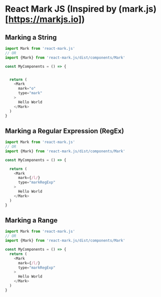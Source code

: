 # React Mark JS (Inspired by (mark.js)[https://markjs.io])

## Marking a String
```js
import Mark from 'react-mark.js'
// OR
import {Mark} from 'react-mark.js/dist/components/Mark'

const MyComponents = () => {


  return (
    <Mark
      mark="o"
      type="mark"
    >
      Hello World
    </Mark>
  )
}
```

## Marking a Regular Expression (RegEx)
```js
import Mark from 'react-mark.js'
// OR
import {Mark} from 'react-mark.js/dist/components/Mark'

const MyComponents = () => {

  return (
    <Mark
      mark={/l/}
      type="markRegExp"
    >
      Hello World
    </Mark>
  )
}
```

## Marking a Range
```js
import Mark from 'react-mark.js'
// OR
import {Mark} from 'react-mark.js/dist/components/Mark'

const MyComponents = () => {
  return (
    <Mark
      mark={/l/}
      type="markRegExp"
    >
      Hello World
    </Mark>
  )
}
```

